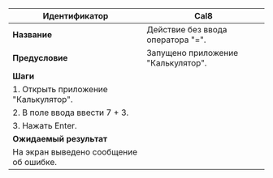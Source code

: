  Идентификатор | Cal8 |
| --- | --- |
| **Название** | Действие без ввода оператора "=". |
| **Предусловие** | Запущено приложение "Калькулятор".
| **Шаги** | 
| 1. Открыть приложение "Калькулятор".
| 2. В поле ввода ввести 7 + 3.
| 3. Нажать Enter.
| **Ожидаемый результат** |
| На экран выведено сообщение об ошибке.